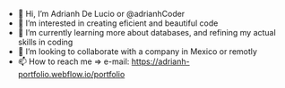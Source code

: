 - 👋 Hi, I’m Adrianh De Lucio or @adrianhCoder
- 👀 I’m interested in creating eficient and beautiful code
- 🌱 I’m currently learning more about databases, and refining my actual skills in coding
- 💞️ I’m looking to collaborate with a company in Mexico or remotly
- 📫 How to reach me => e-mail: https://adrianh-portfolio.webflow.io/portfolio

  
